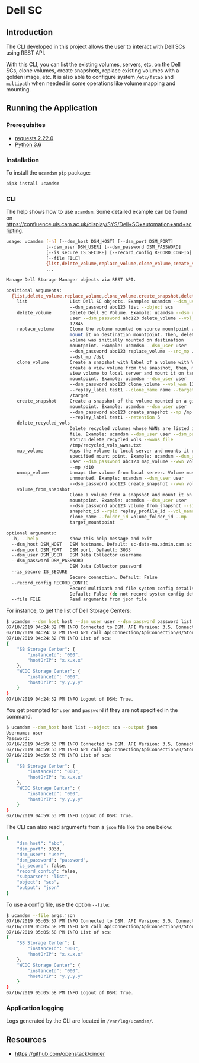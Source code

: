 # Dell SC

## Introduction

The CLI developed in this project allows the user to interact with Dell SCs using REST API.

With this CLI, you can list the existing volumes, servers, etc, on the Dell SCs, clone volumes, create snapshots, replace existing volumes with a golden image, etc. It is also able to configure system `/etc/fstab` and `multipath` when needed in some operations like volume mapping and mounting. 

## Running the Application
### Prerequisites
- [requests 2.22.0](https://pypi.org/project/requests/2.22.0/)
- [Python 3.6](https://www.python.org/downloads/release/python-360/)

### Installation
To install the `ucamdsm` `pip` package:
```bash
pip3 install ucamdsm
```
### CLI
The help shows how to use `ucamdsm`. Some detailed example can be found on https://confluence.uis.cam.ac.uk/display/SYS/Dell+SC+automation+and+scripting.
```bash
usage: ucamdsm [-h] [--dsm_host DSM_HOST] [--dsm_port DSM_PORT]
               [--dsm_user DSM_USER] [--dsm_password DSM_PASSWORD]
               [--is_secure IS_SECURE] [--record_config RECORD_CONFIG]
               [--file FILE]
               {list,delete_volume,replace_volume,clone_volume,create_snapshot,delete_recycled_vols,map_volume,unmap_volume,volume_from_snapshot}
               ...

Manage Dell Storage Manager objects via REST API.

positional arguments:
  {list,delete_volume,replace_volume,clone_volume,create_snapshot,delete_recycled_vols,map_volume,unmap_volume,volume_from_snapshot}
    list                List Dell SC objects. Example: ucamdsm --dsm_user user
                        --dsm_password abc123 list --object scs
    delete_volume       Delete Dell SC Volume. Example: ucamdsm --dsm_user
                        user --dsm_password abc123 delete_volume --vol_wwn
                        12345
    replace_volume      Clone the volume mounted on source mountpoint and
                        mount it on destination mountpoint. Then, delete the
                        volume was initially mounted on destination
                        mountpoint. Example: ucamdsm --dsm_user user
                        --dsm_password abc123 replace_volume --src_mp /src
                        --dst_mp /dst
    clone_volume        Create a snapshot with label of a volume with WWN,
                        create a view volume from the snapshot, then, map the
                        view volume to local server and mount it on target
                        mountpoint. Example: ucamdsm --dsm_user user
                        --dsm_password abc123 clone_volume --vol_wwn 12345
                        --replay_label test1 --clone_name name --target_mp
                        /target
    create_snapshot     Create a snapshot of the volume mounted on a given
                        mountpoint. Example: ucamdsm --dsm_user user
                        --dsm_password abc123 create_snapshot --mp /mp
                        --replay_label test1 --retention 5
    delete_recycled_vols
                        Delete recycled volumes whose WWNs are listed in a
                        file. Example: ucamdsm --dsm_user user --dsm_password
                        abc123 delete_recycled_vols --wwns_file
                        /tmp/recycled_vols_wwns.txt
    map_volume          Maps the volume to local server and mounts it on the
                        specified mount point. Example: ucamdsm --dsm_user
                        user --dsm_password abc123 map_volume --wwn vol_wwn
                        --mp /d10
    unmap_volume        Unmaps the volume from local server. Volume must be
                        unmounted. Example: ucamdsm --dsm_user user
                        --dsm_password abc123 create_snapshot --wwn vol_wwn
    volume_from_snapshot
                        Clone a volume from a snapshot and mount it on a given
                        mountpoint. Example: ucamdsm --dsm_user user
                        --dsm_password abc123 volume_from_snapshot --sid
                        snapshot_id --rpid replay_profile_id --vol_name
                        clone_name --folder_id volume_folder_id --mp
                        target_mountpoint

optional arguments:
  -h, --help            show this help message and exit
  --dsm_host DSM_HOST   DSM hostname. Default: sc-data-ma.admin.cam.ac.uk
  --dsm_port DSM_PORT   DSM port. Default: 3033
  --dsm_user DSM_USER   DSM Data Collector username
  --dsm_password DSM_PASSWORD
                        DSM Data Collector password
  --is_secure IS_SECURE
                        Secure connection. Default: False
  --record_config RECORD_CONFIG
                        Record multipath and file system config details.
                        Default: False (do not record system config details)
  --file FILE           Read arguments from json file
```

For instance, to get the list of Dell Storage Centers:
```bash
$ ucamdsm --dsm_host host --dsm_user user --dsm_password password list --object scs --output json
07/10/2019 04:24:32 PM INFO Connected to DSM. API Version: 3.5, Connection ID: 0
07/10/2019 04:24:32 PM INFO API call ApiConnection/ApiConnection/0/StorageCenterList succeeded.
07/10/2019 04:24:32 PM INFO List of scs:
{
    "SB Storage Center": {
        "instanceId": "000",
        "hostOrIP": "x.x.x.x"
    },
    "WCDC Storage Center": {
        "instanceId": "000",
        "hostOrIP": "y.y.y.y"
    }
}
07/10/2019 04:24:32 PM INFO Logout of DSM: True.
```
You get prompted for `user` and `password` if they are not specified in the command.
```bash
$ ucamdsm --dsm_host host list --object scs --output json
Username: user
Password: 
07/16/2019 04:59:53 PM INFO Connected to DSM. API Version: 3.5, Connection ID: 0
07/16/2019 04:59:53 PM INFO API call ApiConnection/ApiConnection/0/StorageCenterList succeeded.
07/16/2019 04:59:53 PM INFO List of scs:
{
    "SB Storage Center": {
        "instanceId": "000",
        "hostOrIP": "x.x.x.x"
    },
    "WCDC Storage Center": {
        "instanceId": "000",
        "hostOrIP": "y.y.y.y"
    }
}
07/16/2019 04:59:53 PM INFO Logout of DSM: True.
```
The CLI can also read arguments from a `json` file like the one below:

```bash
{
    "dsm_host": "abc",
    "dsm_port": 3033,
    "dsm_user": "user",
    "dsm_password": "password",
    "is_secure": false,
    "record_config": false,
    "subparser": "list",
    "object": "scs",
    "output": "json"
}
```

To use a config file, use the option `--file`:
```bash
$ ucamdsm --file args.json
07/16/2019 05:05:57 PM INFO Connected to DSM. API Version: 3.5, Connection ID: 0
07/16/2019 05:05:58 PM INFO API call ApiConnection/ApiConnection/0/StorageCenterList succeeded.
07/16/2019 05:05:58 PM INFO List of scs:
{
    "SB Storage Center": {
        "instanceId": "000",
        "hostOrIP": "x.x.x.x"
    },
    "WCDC Storage Center": {
        "instanceId": "000",
        "hostOrIP": "y.y.y.y"
    }
}
07/16/2019 05:05:58 PM INFO Logout of DSM: True.
```
### Application logging
Logs generated by the CLI are located in `/var/log/ucamdsm/`.

## Resources
- https://github.com/openstack/cinder

